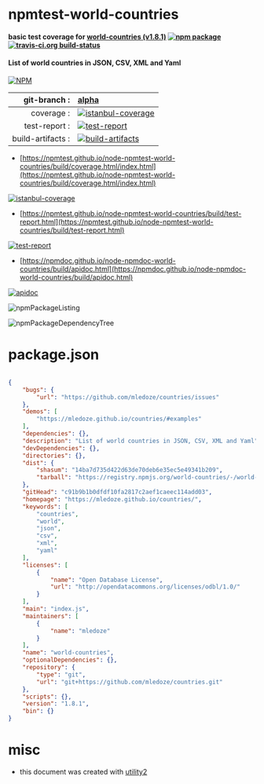 # npmtest-world-countries

#### basic test coverage for  [world-countries (v1.8.1)](https://mledoze.github.io/countries/)  [![npm package](https://img.shields.io/npm/v/npmtest-world-countries.svg?style=flat-square)](https://www.npmjs.org/package/npmtest-world-countries) [![travis-ci.org build-status](https://api.travis-ci.org/npmtest/node-npmtest-world-countries.svg)](https://travis-ci.org/npmtest/node-npmtest-world-countries)

#### List of world countries in JSON, CSV, XML and Yaml

[![NPM](https://nodei.co/npm/world-countries.png?downloads=true&downloadRank=true&stars=true)](https://www.npmjs.com/package/world-countries)

| git-branch : | [alpha](https://github.com/npmtest/node-npmtest-world-countries/tree/alpha)|
|--:|:--|
| coverage : | [![istanbul-coverage](https://npmtest.github.io/node-npmtest-world-countries/build/coverage.badge.svg)](https://npmtest.github.io/node-npmtest-world-countries/build/coverage.html/index.html)|
| test-report : | [![test-report](https://npmtest.github.io/node-npmtest-world-countries/build/test-report.badge.svg)](https://npmtest.github.io/node-npmtest-world-countries/build/test-report.html)|
| build-artifacts : | [![build-artifacts](https://npmtest.github.io/node-npmtest-world-countries/glyphicons_144_folder_open.png)](https://github.com/npmtest/node-npmtest-world-countries/tree/gh-pages/build)|

- [https://npmtest.github.io/node-npmtest-world-countries/build/coverage.html/index.html](https://npmtest.github.io/node-npmtest-world-countries/build/coverage.html/index.html)

[![istanbul-coverage](https://npmtest.github.io/node-npmtest-world-countries/build/screenCapture.buildCi.browser.%252Ftmp%252Fbuild%252Fcoverage.lib.html.png)](https://npmtest.github.io/node-npmtest-world-countries/build/coverage.html/index.html)

- [https://npmtest.github.io/node-npmtest-world-countries/build/test-report.html](https://npmtest.github.io/node-npmtest-world-countries/build/test-report.html)

[![test-report](https://npmtest.github.io/node-npmtest-world-countries/build/screenCapture.buildCi.browser.%252Ftmp%252Fbuild%252Ftest-report.html.png)](https://npmtest.github.io/node-npmtest-world-countries/build/test-report.html)

- [https://npmdoc.github.io/node-npmdoc-world-countries/build/apidoc.html](https://npmdoc.github.io/node-npmdoc-world-countries/build/apidoc.html)

[![apidoc](https://npmdoc.github.io/node-npmdoc-world-countries/build/screenCapture.buildCi.browser.%252Ftmp%252Fbuild%252Fapidoc.html.png)](https://npmdoc.github.io/node-npmdoc-world-countries/build/apidoc.html)

![npmPackageListing](https://npmtest.github.io/node-npmtest-world-countries/build/screenCapture.npmPackageListing.svg)

![npmPackageDependencyTree](https://npmtest.github.io/node-npmtest-world-countries/build/screenCapture.npmPackageDependencyTree.svg)



# package.json

```json

{
    "bugs": {
        "url": "https://github.com/mledoze/countries/issues"
    },
    "demos": [
        "https://mledoze.github.io/countries/#examples"
    ],
    "dependencies": {},
    "description": "List of world countries in JSON, CSV, XML and Yaml",
    "devDependencies": {},
    "directories": {},
    "dist": {
        "shasum": "14ba7d735d422d63de70deb6e35ec5e49341b209",
        "tarball": "https://registry.npmjs.org/world-countries/-/world-countries-1.8.1.tgz"
    },
    "gitHead": "c91b9b1b0dfdf10fa2817c2aef1caeec114add03",
    "homepage": "https://mledoze.github.io/countries/",
    "keywords": [
        "countries",
        "world",
        "json",
        "csv",
        "xml",
        "yaml"
    ],
    "licenses": [
        {
            "name": "Open Database License",
            "url": "http://opendatacommons.org/licenses/odbl/1.0/"
        }
    ],
    "main": "index.js",
    "maintainers": [
        {
            "name": "mledoze"
        }
    ],
    "name": "world-countries",
    "optionalDependencies": {},
    "repository": {
        "type": "git",
        "url": "git+https://github.com/mledoze/countries.git"
    },
    "scripts": {},
    "version": "1.8.1",
    "bin": {}
}
```



# misc
- this document was created with [utility2](https://github.com/kaizhu256/node-utility2)
